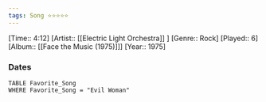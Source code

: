 ```yaml
---
tags: Song ⭐⭐⭐⭐⭐ 
---
```

[Time:: 4:12]
[Artist:: [[Electric Light Orchestra]] ]
[Genre:: Rock]
[Played:: 6]
[Album:: [[Face the Music (1975)]]]
[Year:: 1975]
### Dates
````dataview
TABLE Favorite_Song
WHERE Favorite_Song = "Evil Woman"
````
